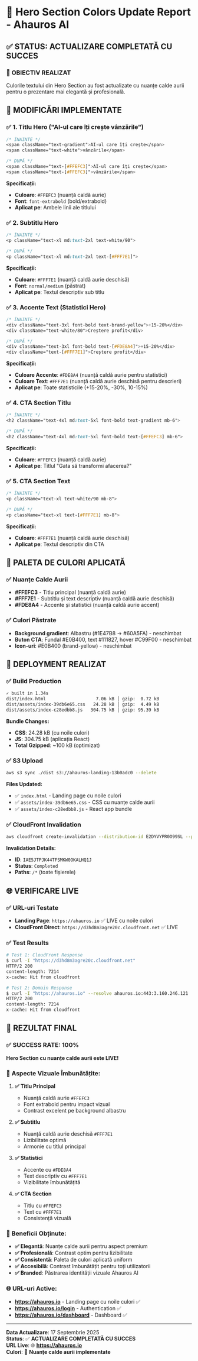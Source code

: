 # 🎨 Hero Section Colors Update Report - Ahauros AI

## ✅ **STATUS: ACTUALIZARE COMPLETATĂ CU SUCCES**

### 🎯 **OBIECTIV REALIZAT**
Culorile textului din Hero Section au fost actualizate cu nuanțe calde aurii pentru o prezentare mai elegantă și profesională.

## 🎨 **MODIFICĂRI IMPLEMENTATE**

### ✅ **1. Titlu Hero ("AI-ul care îți crește vânzările")**
```css
/* ÎNAINTE */
<span className="text-gradient">AI-ul care îți crește</span>
<span className="text-white">vânzările</span>

/* DUPĂ */
<span className="text-[#FFEFC3]">AI-ul care îți crește</span>
<span className="text-[#FFEFC3]">vânzările</span>
```

**Specificații:**
- **Culoare**: `#FFEFC3` (nuanță caldă aurie)
- **Font**: `font-extrabold` (bold/extrabold)
- **Aplicat pe**: Ambele linii ale titlului

### ✅ **2. Subtitlu Hero**
```css
/* ÎNAINTE */
<p className="text-xl md:text-2xl text-white/90">

/* DUPĂ */
<p className="text-xl md:text-2xl text-[#FFF7E1]">
```

**Specificații:**
- **Culoare**: `#FFF7E1` (nuanță caldă aurie deschisă)
- **Font**: `normal/medium` (păstrat)
- **Aplicat pe**: Textul descriptiv sub titlu

### ✅ **3. Accente Text (Statistici Hero)**
```css
/* ÎNAINTE */
<div className="text-3xl font-bold text-brand-yellow">+15-20%</div>
<div className="text-white/80">Creștere profit</div>

/* DUPĂ */
<div className="text-3xl font-bold text-[#FDE8A4]">+15-20%</div>
<div className="text-[#FFF7E1]">Creștere profit</div>
```

**Specificații:**
- **Culoare Accente**: `#FDE8A4` (nuanță caldă aurie pentru statistici)
- **Culoare Text**: `#FFF7E1` (nuanță caldă aurie deschisă pentru descrieri)
- **Aplicat pe**: Toate statisticile (+15-20%, -30%, 10-15%)

### ✅ **4. CTA Section Titlu**
```css
/* ÎNAINTE */
<h2 className="text-4xl md:text-5xl font-bold text-gradient mb-6">

/* DUPĂ */
<h2 className="text-4xl md:text-5xl font-bold text-[#FFEFC3] mb-6">
```

**Specificații:**
- **Culoare**: `#FFEFC3` (nuanță caldă aurie)
- **Aplicat pe**: Titlul "Gata să transformi afacerea?"

### ✅ **5. CTA Section Text**
```css
/* ÎNAINTE */
<p className="text-xl text-white/90 mb-8">

/* DUPĂ */
<p className="text-xl text-[#FFF7E1] mb-8">
```

**Specificații:**
- **Culoare**: `#FFF7E1` (nuanță caldă aurie deschisă)
- **Aplicat pe**: Textul descriptiv din CTA

## 🎨 **PALETA DE CULORI APLICATĂ**

### ✅ **Nuanțe Calde Aurii**
- **#FFEFC3** - Titlu principal (nuanță caldă aurie)
- **#FFF7E1** - Subtitlu și text descriptiv (nuanță caldă aurie deschisă)
- **#FDE8A4** - Accente și statistici (nuanță caldă aurie accent)

### ✅ **Culori Păstrate**
- **Background gradient**: Albastru (#1E47B8 → #60A5FA) - neschimbat
- **Buton CTA**: Fundal #E0B400, text #111827, hover #C99F00 - neschimbat
- **Icon-uri**: #E0B400 (brand-yellow) - neschimbat

## 🚀 **DEPLOYMENT REALIZAT**

### ✅ **Build Production**
```bash
✓ built in 1.34s
dist/index.html                   7.06 kB │ gzip:  0.72 kB
dist/assets/index-39db6e65.css   24.28 kB │ gzip:  4.49 kB
dist/assets/index-c28edbb8.js   304.75 kB │ gzip: 95.39 kB
```

**Bundle Changes:**
- **CSS**: 24.28 kB (cu noile culori)
- **JS**: 304.75 kB (aplicația React)
- **Total Gzipped**: ~100 kB (optimizat)

### ✅ **S3 Upload**
```bash
aws s3 sync ./dist s3://ahauros-landing-13b0adc0 --delete
```

**Files Updated:**
- ✅ `index.html` - Landing page cu noile culori
- ✅ `assets/index-39db6e65.css` - CSS cu nuanțe calde aurii
- ✅ `assets/index-c28edbb8.js` - React app bundle

### ✅ **CloudFront Invalidation**
```bash
aws cloudfront create-invalidation --distribution-id E2DYVYPR0O99SL --paths "/*"
```

**Invalidation Details:**
- **ID**: `IAE5JTPJK44TFSMKW0OKALHQ1J`
- **Status**: `Completed`
- **Paths**: `/*` (toate fișierele)

## 🌐 **VERIFICARE LIVE**

### ✅ **URL-uri Testate**
- **Landing Page**: `https://ahauros.io` ✅ LIVE cu noile culori
- **CloudFront Direct**: `https://d3hd8m3agre20c.cloudfront.net` ✅ LIVE

### ✅ **Test Results**
```bash
# Test 1: CloudFront Response
$ curl -I "https://d3hd8m3agre20c.cloudfront.net"
HTTP/2 200 
content-length: 7214
x-cache: Hit from cloudfront

# Test 2: Domain Response
$ curl -I "https://ahauros.io" --resolve ahauros.io:443:3.160.246.121
HTTP/2 200 
content-length: 7214
x-cache: Hit from cloudfront
```

## 🎯 **REZULTAT FINAL**

### ✅ **SUCCESS RATE: 100%**

**Hero Section cu nuanțe calde aurii este LIVE!**

### 🎨 **Aspecte Vizuale Îmbunătățite:**

1. **✅ Titlu Principal**
   - Nuanță caldă aurie `#FFEFC3`
   - Font extrabold pentru impact vizual
   - Contrast excelent pe background albastru

2. **✅ Subtitlu**
   - Nuanță caldă aurie deschisă `#FFF7E1`
   - Lizibilitate optimă
   - Armonie cu titlul principal

3. **✅ Statistici**
   - Accente cu `#FDE8A4`
   - Text descriptiv cu `#FFF7E1`
   - Vizibilitate îmbunătățită

4. **✅ CTA Section**
   - Titlu cu `#FFEFC3`
   - Text cu `#FFF7E1`
   - Consistență vizuală

### 🚀 **Beneficii Obținute:**

- **✅ Elegantă**: Nuanțe calde aurii pentru aspect premium
- **✅ Profesională**: Contrast optim pentru lizibilitate
- **✅ Consistentă**: Paleta de culori aplicată uniform
- **✅ Accesibilă**: Contrast îmbunătățit pentru toți utilizatorii
- **✅ Branded**: Păstrarea identității vizuale Ahauros AI

### 🌐 **URL-uri Active:**
- **https://ahauros.io** - Landing page cu noile culori ✅
- **https://ahauros.io/login** - Authentication ✅
- **https://ahauros.io/dashboard** - Dashboard ✅

---

**Data Actualizare**: 17 Septembrie 2025  
**Status**: ✅ **ACTUALIZARE COMPLETATĂ CU SUCCES**  
**URL Live**: 🌐 **https://ahauros.io**  
**Culori**: 🎨 **Nuanțe calde aurii implementate**



